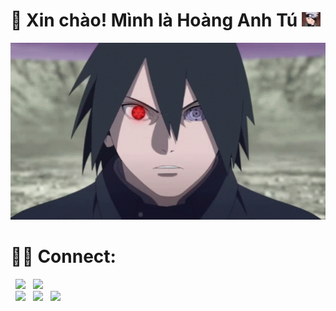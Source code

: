 # 👋 Xin chào! Mình là Hoàng Anh Tú  <img src="gif/kakashi2.gif" width="30"></h1>

<a href="#" target="_blank">
  <img src="gif/TylerUltra.gif" width="1200" alt="Click to see the source" />
</a>

# 🤝🏻 Connect:
<p align="center">
  
&nbsp; <a href="https://www.instagram.com/tylerhoang_0309" target="_blank" rel="noopener noreferrer"><img src="https://img.icons8.com/clouds/100/000000/instagram-new--v3.png" width="100" /></a> 
&nbsp; <a href="https://www.tiktok.com/@gioinoiphet39" target="_blank" rel="noopener noreferrer"><img src="https://img.icons8.com/bubbles/100/000000/tiktok.png" width="100" /></a>    
&nbsp; <a href="https://github.com/TylerUltra" target="_blank" rel="noopener noreferrer"><img src="https://img.icons8.com/ios-filled/100/000000/github.png" width="100" /></a>
&nbsp; <a href="https://www.facebook.com/hoanganhtu_3912" target="_blank" rel="noopener noreferrer"><img src="https://img.icons8.com/plasticine/100/000000/facebook.png"  width="100" /></a>
&nbsp; <a href="mailto:tumo7577@gmail.com" target="_blank" rel="noopener noreferrer"><img src="https://img.icons8.com/plasticine/100/000000/gmail.png"  width="100" /></a>
</p>
